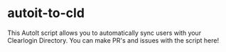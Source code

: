 # autoit-to-cld
This AutoIt script allows you to automatically sync users with your Clearlogin Directory. You can make PR's and issues with the script here!

